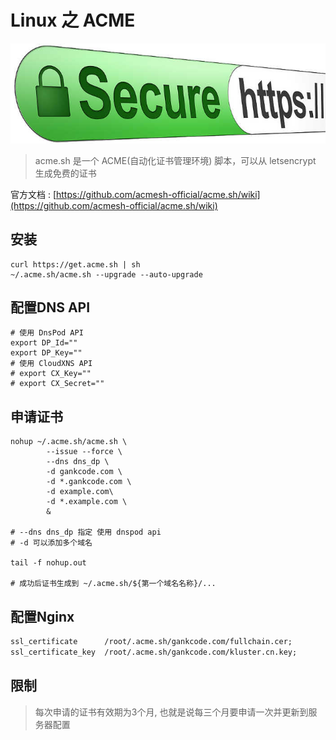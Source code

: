 <!-- title: -->
<!-- created:  -->
<!-- updated:  -->
<!-- categories:  linux -->
<!-- tags:  https, ssl, acme, let's encrypt -->

# Linux 之 ACME

![](./2020.08.12-acme1.jpg)

> acme.sh 是一个 ACME(自动化证书管理环境) 脚本，可以从 letsencrypt 生成免费的证书

<!-- more -->

官方文档 : [https://github.com/acmesh-official/acme.sh/wiki](https://github.com/acmesh-official/acme.sh/wiki)

## 安装

```shell
curl https://get.acme.sh | sh
~/.acme.sh/acme.sh --upgrade --auto-upgrade
```

## 配置DNS API

```shell
# 使用 DnsPod API 
export DP_Id=""
export DP_Key=""
# 使用 CloudXNS API 
# export CX_Key=""
# export CX_Secret=""
```

## 申请证书

```shell
nohup ~/.acme.sh/acme.sh \
        --issue --force \
        --dns dns_dp \
        -d gankcode.com \
        -d *.gankcode.com \
        -d example.com\
        -d *.example.com \
        &

# --dns dns_dp 指定 使用 dnspod api
# -d 可以添加多个域名

tail -f nohup.out

# 成功后证书生成到 ~/.acme.sh/${第一个域名名称}/...
```

## 配置Nginx

```txt
ssl_certificate      /root/.acme.sh/gankcode.com/fullchain.cer;
ssl_certificate_key  /root/.acme.sh/gankcode.com/kluster.cn.key;
```

## 限制

> 每次申请的证书有效期为3个月, 也就是说每三个月要申请一次并更新到服务器配置